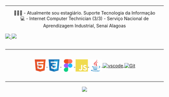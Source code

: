 <table>
  <hr>
  <div align="center" style="display: inline_block">
 👨🏽‍💻 - Atualmente sou estagiário. Suporte Tecnologia da Informação <br>
 💻 - Internet Computer Technician (3/3) - Serviço Nacional de Aprendizagem Industrial, Senai Alagoas

  </div>
  <br>
  <a href="https://github.com/caioarchive">
     
  <img height="180em" src="https://github-readme-stats.vercel.app/api?username=caioarchive&show_icons=true&theme=dark&include_all_commits=true&count_private=true"/>

  <img height="180em" src="https://github-readme-stats.vercel.app/api/top-langs/?username=caioarchive&layout=compact&langs_count=6&theme=dark"/>
    <br>
 
 

<br>
<hr>
    <br>   
  <div align="center" style="display: inline_block">
    <img align="center" alt="HTML" height="40" width="40" src="https://raw.githubusercontent.com/devicons/devicon/master/icons/html5/html5-original.svg">
    <img align="center" alt="CSS" height="40" width="40" src="https://raw.githubusercontent.com/devicons/devicon/master/icons/css3/css3-original.svg">
    <img align="center" alt="Figma" height="40" width="40" src="https://raw.githubusercontent.com/devicons/devicon/master/icons/figma/figma-original.svg">
    <img align="center" alt="JS" height="40" width="40" src="https://raw.githubusercontent.com/devicons/devicon/master/icons/javascript/javascript-plain.svg">
    <img align="center" alt="Java" height="40" width="40" src="https://raw.githubusercontent.com/devicons/devicon/master/icons/java/java-original.svg">
    <img align="center" alt="vscode" height="40" width="40" src="https://img.icons8.com/?size=100&id=0OQR1FYCuA9f&format=png&color=000000">
    <img align="center" alt="Git" height="40" width="40" src="https://git-scm.com/images/logos/downloads/Git-Icon-1788C.png">
    
  </div>
    <br>
  <hr>
  <div align="center" style="display: inline_block">
  <a href="https://www.instagram.com/caioarchive/" target="_blank"><img align="center" src="https://img.shields.io/badge/-Caioarhive-%23E4405F?style=for-the-badge&logo=instagram&logoColor=white" target="_blank"></a>
   </div>
</div>
